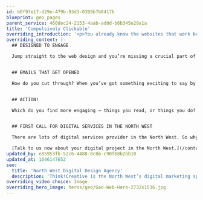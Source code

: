 ```yaml
---
id: b0f9fe17-d29e-479b-93d3-0399b7b8417b
blueprint: geo_pages
parent_service: 460dec24-2153-4aab-ad0d-b6b345e29a1a
title: 'Compulsively Clickable'
overriding_introduction: '<p>You already know the websites that work best – they’re the ones you visit time and again. They look inviting, slick, modern, but they’re also simple to use, and intuitive to navigate. For web design in the North West that makes your business compulsively clickable, talk to us.</p>'
overriding_content: |-
  ## DESIGNED TO ENGAGE

  Jump straight to the web design and you’re missing a crucial part of the process. Because a website that looks and works great is one thing. But how do you know it will deliver what your customers want? Our North West web development consultants help you get to the real heart of your redesign, so you build something your customers love and value. For web development and web consultancy in the North West, talk to us.


  ## EMAILS THAT GET OPENED

  How do you cut through? When you’ve got something exciting to say by email, how do you make sure your audience gets to hear it? At Think!Creative our digital marketers combine science and art to ensure right message, right channel, right time every time.


  ## ACTION!

  Which do you find more engaging – things you read, or things you do? That’s the beauty of interactive media. It’s not passive. It doesn’t sit there, so your audience can’t simply sit there either. The digital marketers at our Lancashire base have a huge variety of ways to involve your target audience, from interactive brochures to animation, video to games. Find out more.


  ## FIRST CALL FOR DIGITAL SERVICES IN THE NORTH WEST

  There are lots of digital services provider in the North West. So why should you choose us? Well, first, we’ve been doing this a long time, with a combined experience that amounts to decades. Our breadth of digital services means you don’t have to shop around and mix and match providers – at Think!Creative it’s all under one roof. And then there’s our work, which speaks for itself. [You can view more of it here.](/work)

  [Talk to us now about your digital project in the North West.](/contact)
updated_by: e85953fb-52c6-4488-8c8b-c90f68b2bb10
updated_at: 1646147652
seo:
  title: 'North West Digital Design Agency'
  description: 'Think!Creative is the North West’s digital marketing specialist. Talk to us about your project now on 01253 297900.'
overriding_video_choice: Image
overriding_hero_image: heros/geo/Geo-Web-Hero-2732x1536.jpg
---
```

